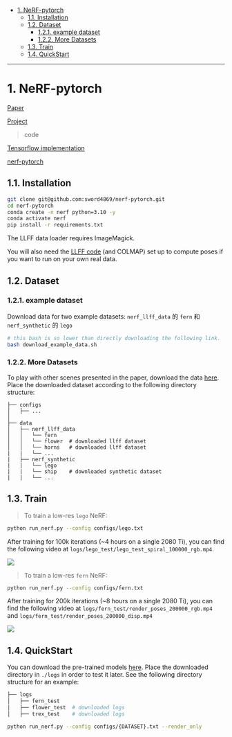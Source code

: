 - [1. NeRF-pytorch](#1-nerf-pytorch)
  - [1.1. Installation](#11-installation)
  - [1.2. Dataset](#12-dataset)
    - [1.2.1. example dataset](#121-example-dataset)
    - [1.2.2. More Datasets](#122-more-datasets)
  - [1.3. Train](#13-train)
  - [1.4. QuickStart](#14-quickstart)


---
# 1. NeRF-pytorch

[Paper](https://arxiv.org/abs/2003.08934)

[Project](http://www.matthewtancik.com/nerf) 

> code

[Tensorflow implementation](https://github.com/bmild/nerf)

[nerf-pytorch](https://github.com/yenchenlin/nerf-pytorch)

## 1.1. Installation

```bash
git clone git@github.com:sword4869/nerf-pytorch.git
cd nerf-pytorch
conda create -n nerf python=3.10 -y
conda activate nerf
pip install -r requirements.txt
```

The LLFF data loader requires ImageMagick.

You will also need the [LLFF code](http://github.com/fyusion/llff) (and COLMAP) set up to compute poses if you want to run on your own real data.
  

## 1.2. Dataset
### 1.2.1. example dataset
Download data for two example datasets: `nerf_llff_data` 的 `fern` 和 `nerf_synthetic` 的 `lego`

```bash
# this bash is so lower than directly downloading the following link.
bash download_example_data.sh
```

### 1.2.2. More Datasets

To play with other scenes presented in the paper, download the data [here](https://drive.google.com/drive/folders/128yBriW1IG_3NJ5Rp7APSTZsJqdJdfc1). Place the downloaded dataset according to the following directory structure:
```
├── configs                                                                                                       
│   ├── ...                                                                                     
│                                                                                               
├── data                                                                                                                                                                                                       
│   ├── nerf_llff_data                                                                                                  
│   │   └── fern                                                                                                                             
│   │   └── flower  # downloaded llff dataset                                                                                  
│   │   └── horns   # downloaded llff dataset
|   |   └── ...
|   ├── nerf_synthetic
|   |   └── lego
|   |   └── ship    # downloaded synthetic dataset
|   |   └── ...
```
## 1.3. Train

> To train a low-res `lego` NeRF:
```bash
python run_nerf.py --config configs/lego.txt
```
After training for 100k iterations (~4 hours on a single 2080 Ti), you can find the following video at `logs/lego_test/lego_test_spiral_100000_rgb.mp4`.

![](https://user-images.githubusercontent.com/7057863/78473103-9353b300-7770-11ea-98ed-6ba2d877b62c.gif)



> To train a low-res `fern` NeRF:
```bash
python run_nerf.py --config configs/fern.txt
```
After training for 200k iterations (~8 hours on a single 2080 Ti), you can find the following video at `logs/fern_test/render_poses_200000_rgb.mp4` and `logs/fern_test/render_poses_200000_disp.mp4`

![](https://user-images.githubusercontent.com/7057863/78473081-58ea1600-7770-11ea-92ce-2bbf6a3f9add.gif)


## 1.4. QuickStart

You can download the pre-trained models [here](https://drive.google.com/drive/folders/1jIr8dkvefrQmv737fFm2isiT6tqpbTbv). Place the downloaded directory in `./logs` in order to test it later. See the following directory structure for an example:

```bash
├── logs 
│   ├── fern_test
│   ├── flower_test  # downloaded logs
│   ├── trex_test    # downloaded logs
```

```bash
python run_nerf.py --config configs/{DATASET}.txt --render_only
```